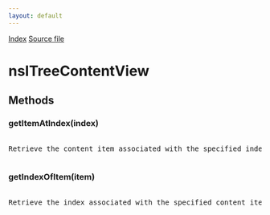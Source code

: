 ```yaml
---
layout: default
---
```

<div id='links'><a href="../index.html">Index</a>
<a href="http://dxr.mozilla.org/mozilla-central/source/layout/xul/tree/nsITreeContentView.idl">Source file</a>
</div>

# nsITreeContentView #

## Methods ##

### getItemAtIndex(index) ###
<pre>  
Retrieve the content item associated with the specified index.  
  
</pre>
### getIndexOfItem(item) ###
<pre>  
Retrieve the index associated with the specified content item.  
  
</pre>